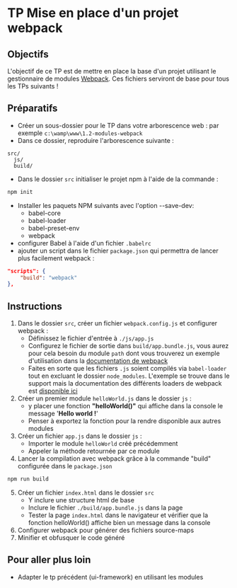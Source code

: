 # TP Mise en place d'un projet webpack

## Objectifs

L'objectif de ce TP est de mettre en place la base d'un projet utilisant le gestionnaire de modules [Webpack](https://webpack.js.org/). Ces fichiers serviront de base pour tous les TPs suivants !

## Préparatifs
- Créer un sous-dossier pour le TP dans votre arborescence web : par exemple `c:\wamp\www\1.2-modules-webpack`
- Dans ce dossier, reproduire l'arborescence suivante :
```
src/
  js/
  build/
```
- Dans le dossier `src` initialiser le projet npm à l'aide de la commande :
```bash
npm init
```
- Installer les paquets NPM suivants avec l'option --save-dev:
    + babel-core
    + babel-loader
    + babel-preset-env
    + webpack
- configurer Babel à l'aide d'un fichier `.babelrc`
- ajouter un script dans le fichier `package.json` qui permettra de lancer plus facilement webpack :
```json
"scripts": {
    "build": "webpack"
},
```


## Instructions
1. Dans le dossier `src`, créer un fichier `webpack.config.js` et configurer webpack :
	- Définissez le fichier d'entrée à `./js/app.js`
	- Configurez le fichier de sortie dans `build/app.bundle.js`, vous aurez pour cela besoin du module `path` dont vous trouverez un exemple d'utilisation dans la [documentation de webpack](https://webpack.js.org/concepts/#output)
	- Faites en sorte que les fichiers `.js` soient compilés via `babel-loader` tout en excluant le dossier `node_modules`. L'exemple se trouve dans le support mais la documentation des différents loaders de webpack est [disponible ici](https://webpack.js.org/loaders/)
2. Créer un premier module `helloWorld.js` dans le dossier `js` :
	- y placer une fonction **"helloWorld()"** qui affiche dans la console le message  '**Hello world !**'
	- Penser à exportez la fonction pour la rendre disponible aux autres modules
3. Créer un fichier `app.js` dans le dossier `js` :
    + Importer le module `helloWorld` créé précédemment
    + Appeler la méthode retournée par ce module
4. Lancer la compilation avec webpack grâce à la commande "build" configurée dans le `package.json`
```bash
npm run build
```
5. Créer un fichier `index.html` dans le dossier `src`
	+ Y inclure une structure html de base
    + Inclure le fichier `./build/app.bundle.js` dans la page
	+ Tester la page `index.html` dans le navigateur et vérifier que la fonction helloWorld() affiche bien un message dans la console
6. Configurer webpack pour générer des fichiers source-maps
7. Minifier et obfusquer le code généré

## Pour aller plus loin
- Adapter le tp précédent (ui-framework) en utilisant les modules

